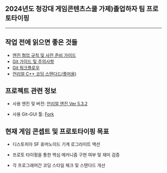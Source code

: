 ## 2024년도 청강대 게임콘텐츠스쿨 가제)졸업하자 팀 프로토타이핑
---
## 작업 전에 읽으면 좋은 것들
- [엔진 협업 규칙 및 사전 준비 가이드](https://www.notion.so/164c1fea392842d9b24a2a46280130cd?pvs=4)
- [Git 가이드 및 주의사항](https://www.notion.so/Git-2d49d23b718142e2a7edcc7766868e74?pvs=4)
- [Git 워크플로우](https://www.notion.so/Git-d6f70e852a054b7e836bdb048ba29c5b?pvs=4)
- [언리얼 C++ 코딩 스탠다드(플머용)](https://www.notion.so/C-with-Unreal-Engine-7a966947e3aa46f08e5e2d50258ba5e9?pvs=4)

## 프로젝트 관련 정보
- 사용 엔진 및 버전: [언리얼 엔진 Ver 5.3.2](https://www.unrealengine.com/ko/unreal-engine-5)
  
- 사용 Git-GUI 툴: [Fork](https://git-fork.com/)


## 현재 게임 콘셉트 및 프로토타이핑 목표
 - 디스토피아 SF 휴머노이드 기계 로그라이트 액션

 - 프로토 타이핑을 통한 핵심 메커니즘 구현 여부 및 재미 검증

 - 각 프로그래머간 코딩 스타일 체크 및 스탠다드 개선
